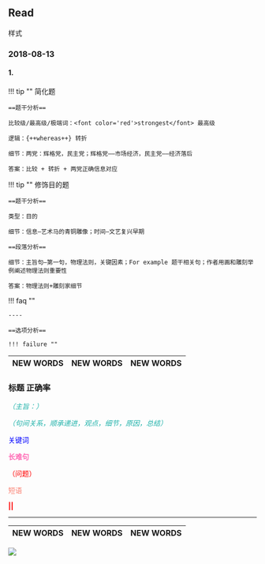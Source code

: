 ## Read

样式

### 2018-08-13

#### 1.

!!! tip "" 简化题

    ==题干分析==
    
    比较级/最高级/极端词：<font color='red'>strongest</font> 最高级
    
    逻辑：{++whereas++} 转折
       
    细节：两党：辉格党，民主党；辉格党——市场经济，民主党——经济落后
    
    答案：比较 + 转折 + 两党正确信息对应
    
    
!!! tip "" 修饰目的题

    ==题干分析==
    
    类型：目的
       
    细节：信息—艺术马的青铜雕像；时间—文艺复兴早期
    
    ==段落分析==
    
    细节：主旨句—第一句，物理法则，关键因素；For example 题干相关句；作者用画和雕刻举例阐述物理法则重要性
    
    答案：物理法则+雕刻家细节
    
!!! faq ""

    ----
    
    ==选项分析==
    
    !!! failure ""
    

NEW WORDS |  NEW WORDS |  NEW WORDS
------------ | -------------  | -------------


<h3>标题 正确率</h3>

<font color='LightSeaGreen'>*（主旨：）*</font>

<font color='LightSeaGreen'>*（句间关系，顺承递进，观点，细节，原因，总结）*</font>

<font color='Blue'>关键词</font>

<font color='hotpink'>**长难句**</font>

<font color='red'>（问题）</font>

<font color='Salmon'>短语</font>

<font color='red'>**||**</font>


----
    
NEW WORDS |  NEW WORDS |  NEW WORDS
------------ | -------------  | -------------
    
    
![](../images/.png)